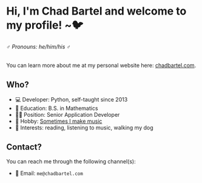 # Hi, I'm Chad Bartel and welcome to my profile! ~🐦

###### ♂️ *Pronouns: he/him/his* ♂️

You can learn more about me at my personal website here: [chadbartel.com](https://chadbartel.com).

## Who?

- 💻 Developer: Python, self-taught since 2013
- 🏫 Education: B.S. in Mathematics
- 👨‍💼 Position: Senior Application Developer
- 🎵 Hobby: [Sometimes I make music](https://soundcloud.com/thatsmidnight)
- 💖 Interests: reading, listening to music, walking my dog

## Contact?

You can reach me through the following channel(s):

- 📧 Email: `me@chadbartel.com`

